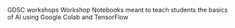 GDSC workshops
Workshop Notebooks meant to teach students the basics of AI using Google Colab and TensorFlow
